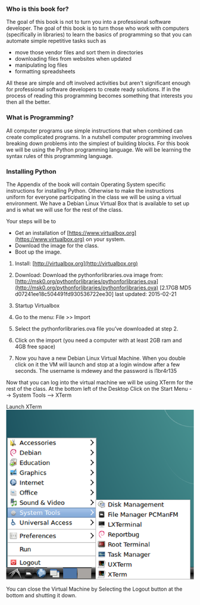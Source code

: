 ### Who is this book for?

The goal of this book is not to turn you into a professional software developer. The goal of this book is to turn those who work with computers (specifically in libraries) to learn the basics of programming so that you can automate simple repetitive tasks such as

* move those vendor files and sort them in directories
* downloading files from websites when updated
* manipulating log files
* formatting spreadsheets

All these are simple and oft involved activities but aren't significant enough for professional software developers to create ready solutions. If in the process of reading this programming becomes something that interests you then all the better.

### What is Programming?

All computer programs use simple instructions that when combined can create complicated programs. In a nutshell computer programming involves breaking down problems into the simplest of building blocks. For this book we will be using the Python programming language. We will be learning the syntax rules of this programming language. 

### Installing Python

The Appendix of the book will contain Operating System specific instructions for installing Python. Otherwise to make the instructions uniform for everyone participating in the class we will be using a virtual environment. We have a Debian Linux Virtual Box that is available to set up and is what we will use for the rest of the class. 

Your steps will be to 

* Get an installation of [https://www.virtualbox.org](https://www.virtualbox.org) on your system.
* Download the image for the class.
* Boot up the image.

1. Install:
[http://virtualbox.org](http://virtualbox.org)

2. Download:
Download the pythonforlibraries.ova image from:
[http://msk0.org/pythonforlibraries/pythonforlibraries.ova](http://msk0.org/pythonforlibraries/pythonforlibraries.ova) [2.17GB MD5 d07241ee18c504491fd930536722ee30] last updated: 2015-02-21

3. Startup Virtualbox

4. Go to the menu: File >> Import

5. Select the pythonforlibraries.ova file you’ve downloaded at step 2.

6. Click on the import (you need a computer with at least 2GB ram and 4GB free space)

7. Now you have a new Debian Linux Virtual Machine. When you double click on it the VM will launch and stop at a login window after a few seconds. The username is mdewey and the password is l1br4r135 

Now that you can log into the virtual machine we will be using XTerm for the rest of the class. At the bottom left of the Desktop Click on the Start Menu --> System Tools --> XTerm

Launch XTerm
![Launch Xterm](images/landingimage.png)

You can close the Virtual Machine by Selecting the Logout button at the bottom and shutting it down. 
